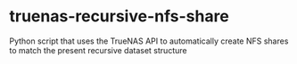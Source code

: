 # truenas-recursive-nfs-share
Python script that uses the TrueNAS API to automatically create NFS shares to match the present recursive dataset structure
